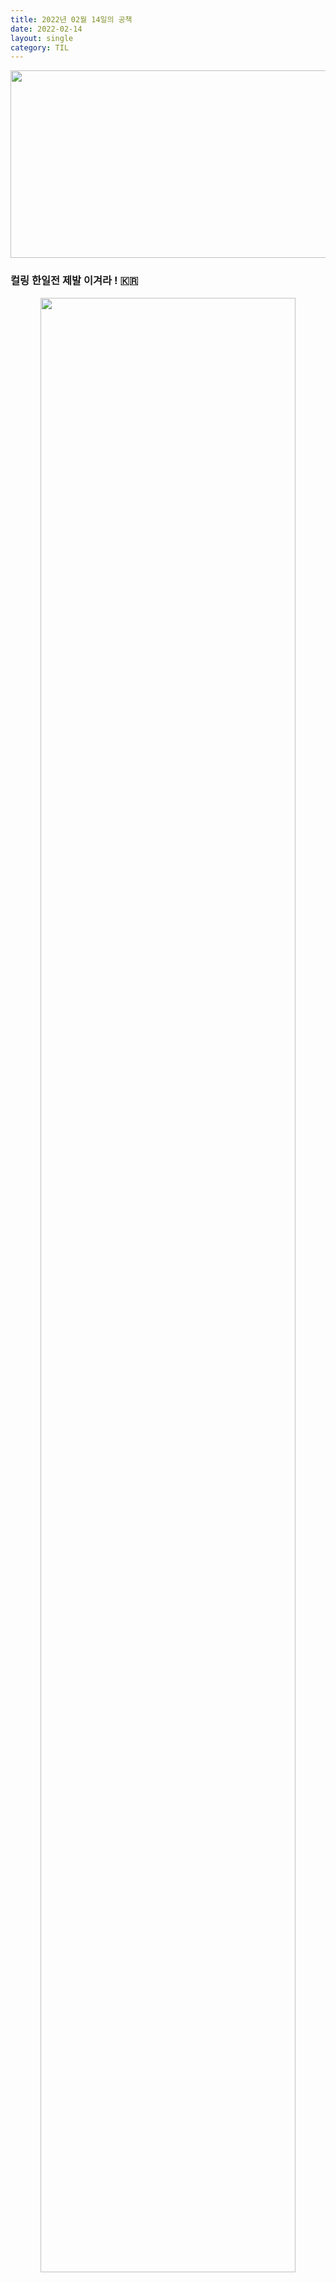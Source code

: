 ```yaml
---
title: 2022년 02월 14일의 공책
date: 2022-02-14
layout: single
category: TIL
---
```


<center><img src="https://media.vlpt.us/images/do66i/post/5d8cdf50-df2b-43df-b30a-425b8ae5f110/%E1%84%83%E1%85%A1%E1%86%AB%E1%84%87%E1%85%B5%E1%84%8D%E1%85%A1%E1%86%AF2.gif" width="650" height="300" /></center>

### 컬링 한일전 제발 이겨라 ! 🇰🇷

<center><img src="https://user-images.githubusercontent.com/89396179/153871965-b320c06e-b07b-4f75-9f32-21b81c33726f.png" width="90%" height="90%" /></center>
<br>

초심찾고 리엑트 연습즁...

<br>

<center><img src="https://user-images.githubusercontent.com/89396179/153871983-f69a2d8c-6863-4ed3-99ea-951cfdb1003a.png" width="90%" height="90%" /></center>
<br>

겨우 성공 ;ㅁ;

<br>

<center><img src="https://user-images.githubusercontent.com/89396179/153872622-1c112587-1953-46d6-926f-9b197f5b30a7.png" width="90%" height="90%" /></center>
<br>

컴포넌트로 만들어야 하는것을 까먹고 삽질한 흔적

<br>

<center><img src="https://user-images.githubusercontent.com/89396179/153872598-90e65f1e-9221-4e52-96f3-a151ebd3055e.png" width="90%" height="90%" /></center>
<br>

반절의 성공

<br>

<center><img src="https://user-images.githubusercontent.com/89396179/153872900-614d2ced-1708-4b3b-8a39-24f7fc337bd9.png" width="90%" height="90%" /></center>
<br>

그렇게 컴포넌트를 만들었다<br>
생각보다 시간이 많이 걸려서 충격먹음

<br>

<center><img src="https://user-images.githubusercontent.com/89396179/153873116-aa80b1b7-09ab-42b2-a274-8958ea79c289.png" width="90%" height="90%" /></center>
<br>

뿌앵 !

<br>

<center><img src="https://user-images.githubusercontent.com/89396179/153872860-b37a4665-17a8-4544-878b-44410b640b7f.png" width="90%" height="90%" /></center>
<br>
async - await 복습 ! <br>

이거는 그냥 통으로 외우자 _(제발)_
<br>

<center><img src="https://user-images.githubusercontent.com/89396179/153872850-282a490a-5347-4e48-9536-ae74657c4312.png" width="90%" height="90%" /></center>
<br>

아 그냥 외우시라고요 제발 🤦‍♂️

### 오늘의 일기

올림픽 본다고 정신없는 와중에 다시 정신차리고 리엑트 연습함<br>

왜 리엑트는 하면 할수록 어려운 것인가 .... !<br>

내가 모자라서 그런거겠지뭐 휘휘 <br>

내일은 라우터 연결하구 좀 더 빡시게 하는걸로 <br>

그나저나 대한민국 화이팅 !<br>

ps. 한일전 10 : 5로 이겨부림 <br>
77ㅑ 소리벗고 소리질러ㅓㅓㅓㅓㅓㅓ 국그릇삥뽕 ! <br>

---

# Sae Eleisa Tera Vi
